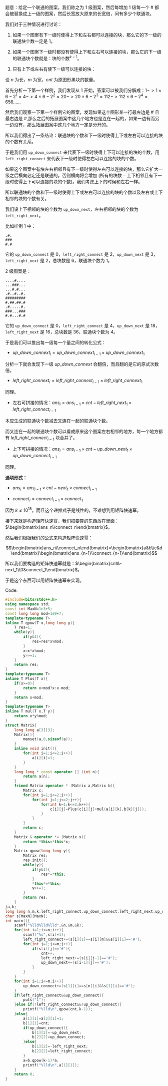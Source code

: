 题意：给定一个联通的图案，我们称之为 $1$ 级图案，然后每增加 $1$ 级每一个 # 都会被替换成上一级的图案，然后长宽放大原来的长宽倍，问有多少个联通块。

我们对于三种情况进行讨论：

1. 如果一个图案有下一级时使得上下和左右都可以连接的块，那么它的下一级的联通块个数一定是 $1$。

2. 如果一个图案下一级时都没有使得上下和左右可以连接的块，那么它的下一级的联通块个数就是：$\text{块的个数}^{k-1}$。

3. 只有上下或左右有使下一级可以连接的块：

设 $n$ 为长，$m$ 为宽，$cnt$ 为原图形黑块的数量。

首先分析一下第一个样例，我们发现从 $1$ 开始，答案可以被我们分解成：$1->1\times6-2^1=4->4\times6-2^2=20->20\times6-2^3=112->112\times6-2^4=656$……

然后我们观察一下第一个样例它的图案，发现如果这个图形某一行最左边是 # 且最右边是 #,那么之后的拓展图案中这几个地方也是连在一起的，如果一边有而另一边没有，那么拓展图案中这几个地方一定是分开的。

所以我们得出了一条结论：联通块的个数和下一级时使得上下或左右可以连接的块的个数有关系。

于是我们用 ```up_down_connect``` 来代表下一级时使得上下可以连接的块的个数，用 ```left_right_connect``` 来代表下一级时使得左右可以连接的块的个数。

如果这个图案中有块左右相邻且有下一级时使得左右可以连接的块，那么它扩大一级之后横向必定还是联通的。否则横向将会增加 $(\text{所有的块数}-\text{上下相邻且有下一级时使得上下可以连接的块的个数})$。我们考虑上下的时候和左右一样。

所以联通块的个数和下一级时使得上下或左右可以连接的块的个数以及左右或上下相邻的块的个数有关。

我们设上下相邻的块的个数为 ```up_down_next```，左右相邻的块的个数为 ```left_right_next```。

比如样例 $1$ 中：
```
.#.
###
#.#
```
它的 ```up_down_connect``` 是 $0$，```left_right_connect``` 是 $2$，```up_down_next``` 是 $3$，```left_right_next``` 是 $2$，总块数是 $6$，联通块个数为 $1$。

$2$ 级图案是：
```
....#....
...###...
...#.#...
.#..#..#.
#########
#.##.##.#
.#.....#.
###...###
#.#...#.#
```
它的 ```up_down_connect``` 是 $0$，```left_right_connect``` 是 $4$，```up_down_next``` 是 $18$，```left_right_next``` 是 $16$，总块数是 $36$，联通块个数为 $4$。

于是我们可以推出每一级每一个量之间的转化公式：

- $up\_down\_connext_i=up\_down\_connext_{i-1}\times up\_down\_connext_1$

分析一下就会发现下一级 $up\_down\_connext$ 会翻倍，而且翻的是它的原式次数倍。

- $left\_right\_connext_i=left\_right\_connext_{i-1}\times left\_right\_connext_1$

同理。

- 左右可拼接的情况：$ans_i=ans_{i-1}\times cnt-left\_right\_next_1\times left\_right\_connect_{i-1}$

本应生成的联通块个数减去又连在一起的联通块个数。

而又连在一起的联通块个数可以看成原来这个图案左右相邻的地方，每一个地方都有 $left\_right\_connect_{i-1}$ 块合并了。

- 上下可拼接的情况：$ans_i=ans_{i-1}\times cnt-up\_down\_next_1\times up\_down\_connect_{i-1}$

同理。

**通项形式：**

- $ans_i=ans_{i-1}\times cnt-next_1\times connect_{i-1}$

- $connect_i=connect_{i-1}\times connect_1$

因为 $k\le 10^{18}$，而且这个递推式子是线性的，不难想到用矩阵快速幂。

接下来就是构造矩阵快速幂，我们把要算的东西放在里面：$\begin{bmatrix}ans_n\\connect_n\end{bmatrix}$。

然后我们根据我们的公式来构造矩阵快速幂：

$$\begin{bmatrix}ans_n\\connect_n\end{bmatrix}=\begin{bmatrix}a&b\\c&d\end{bmatrix}\begin{bmatrix}ans_{n-1}\\connect_{n-1}\end{bmatrix}$$

所以我们要构造的矩阵快速幂就是：$\begin{bmatrix}cnt&-next_1\\0&connect_1\end{bmatrix}$。

于是这个东西可以用矩阵快速幂来实现。

Code:

```cpp
#include<bits/stdc++.h>
using namespace std;
const int MaxN=1e3+5;
const long long mod=1e9+7;
template<typename T>
inline T qpow(T x,long long y){
	T res=1;
	while(y){
		if(y&1){
			res=res*x%mod;
		}
		x=x*x%mod;
		y>>=1;
	}
	return res;
}
template<typename T>
inline T Plus(T x){
	if(x>=0){
		return x<mod?x:x-mod;
	}
	return x+mod;
}
template<typename T>
inline T mul(T x,T y){
	return x*y%mod;
}
struct Matrix{
	long long a[3][3];
	Matrix(){
		memset(a,0,sizeof(a));
	}
	inline void init(){
		for(int i=1;i<=2;i++){
			a[i][i]=1;
		}
	}
	long long * const operator [] (int n){
		return a[n];
	}
	friend Matrix operator * (Matrix a,Matrix b){
		Matrix c;
		for(int i=1;i<=2;i++){
			for(int j=1;j<=2;j++){
				for(int k=1;k<=2;k++){
					c[i][j]=Plus(c[i][j]+mul(a[i][k],b[k][j]));
				}
			}
		}
		return c;
	}
	Matrix & operator *= (Matrix x){
		return *this=*this*x;
	}
	Matrix qpow(long long y){
		Matrix res;
		res.init();
		while(y){
			if(y&1){
				res*=*this;
			}
			*this*=*this;
			y>>=1;
		}
		return res;
	}
}a,b;
long long n,m,k,left_right_connect,up_down_connect,left_right_next,up_down_next,cnt;
char s[MaxN][MaxN];
int main(){
	scanf("%lld%lld%lld",&n,&m,&k);
	for(int i=1;i<=n;i++){
		scanf("%s",s[i]+1);
		left_right_connect+=(s[i][1]==s[i][m]&&s[i][1]=='#');
		for(int j=1;j<=m;j++){
			if(s[i][j]=='#'){
				cnt++;
				left_right_next+=(s[i][j-1]=='#');
				up_down_next+=(s[i-1][j]=='#');
			}
		}
	}
	for(int i=1;i<=m;i++){
		up_down_connect+=(s[1][i]==s[n][i]&&s[1][i]=='#');
	}
	if(left_right_connect&&up_down_connect){
		puts("1");
	}else if(!left_right_connect&&!up_down_connect){
		printf("%lld\n",qpow(cnt,k-1));
	}else{
		a[1][1]=a[2][1]=1;
		b[1][1]=cnt;
		if(up_down_connect){
			b[1][2]=-up_down_next;
			b[2][2]=up_down_connect;
		}else{
			b[1][2]=-left_right_next;
			b[2][2]=left_right_connect;
		}
		a=b.qpow(k-1)*a;
		printf("%lld\n",a[1][1]);
	}
	return 0;
}
```
